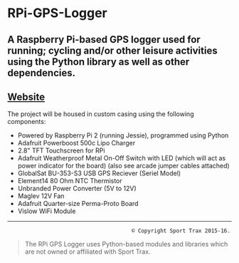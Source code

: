 # RPi-GPS-Logger
A Raspberry Pi-based GPS logger used for running; cycling and/or other leisure activities using the Python library as well as other dependencies.
---
<a href="http://sporttrax.github.io/RPi-GPS-Logger/">Website</a>
---
The project will be housed in custom casing using the following components:
 - Powered by Raspberry Pi 2 (running Jessie), programmed using Python
 - Adafruit Powerboost 500c Lipo Charger
 - 2.8" TFT Touchscreen for RPi
 - Adafruit Weatherproof Metal On-Off Switch with LED (which will act as power indicator for the board) (also see arcade jumper cables attached)
 - GlobalSat BU-353-S3 USB GPS Reciever (Seriel Model)
 - Element14 80 Ohm NTC Thermistor
 - Unbranded Power Converter (5V to 12V)
 - Maglev 12V Fan
 - Adafruit Quarter-size Perma-Proto Board
 - Vislow WiFi Module

---
                                           © Copyright Sport Trax 2015-16. 
> The RPi GPS Logger uses Python-based modules and libraries which are not owned or affiliated with Sport Trax.
